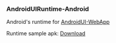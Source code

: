 ### AndroidUIRuntime-Android

Android's runtime for [AndroidUI-WebApp](https://github.com/linfaxin/AndroidUI-WebApp)

Runtime sample apk: [Download](blob/master/app/runtime_sample_v1.0.apk)